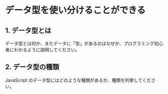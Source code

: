 # データ型を使い分けることができる

## 1. データ型とは

データ型とは何か、またデータに「型」があるのはなぜか、プログラミング初心者にわかるように説明してください。

## 2. データ型の種類

JavaScript のデータ型にはどのような種類があるか、種類を列挙してください。
